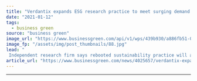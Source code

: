 ```yaml
---
title: "Verdantix expands ESG research practice to meet surging demand for green tech"
date: "2021-01-12"
tags: 
  - business green
source: "business green"
image_url: "https://www.businessgreen.com/api/v1/wps/439b930/a886fb51-0f8a-4daf-8739-7e84e0008225/1/verdantix-185x114.jpg"
image_fp: "/assets/img/post_thumbnails/88.jpg"
lead: "
 Independent research firm says rebooted sustainability practice will allow companies to grow more sustainably  ..."
article_url: "https://www.businessgreen.com/news/4025657/verdantix-expands-esg-research-practice-meet-surging-demand-green-tech"
---
```


---
